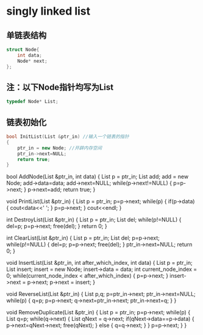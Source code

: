 # singly linked list
## 单链表结构
```cpp
struct Node{
    int data;
    Node* next;
};
```

## 注：以下Node指针均写为List
```cpp
typedef Node* List;
```

##  链表初始化
```cpp
bool InitList(List &ptr_in) //输入一个链表的指针
{
    ptr_in = new Node; //开辟内存空间
    ptr_in->next=NULL;
    return true;
}
```

bool AddNode(List &ptr_in, int data)
{
    List p = ptr_in;
    List add;
    add = new Node;
    add->data=data;
    add->next=NULL;
    while(p->next!=NULL)
    {
        p=p->next;
    }
    p->next=add;
    return true;
}

void PrintList(List &ptr_in)
{
    List p = ptr_in;
    p=p->next;
    while(p)
    {
        if(p->data)
        {
            cout<<p->data<<' ';
        }
        p=p->next;
    }
    cout<<endl;
}

int DestroyList(List &ptr_in)
{
    List p = ptr_in;
    List del;
    while(p!=NULL)
    {
        del=p;
        p=p->next;
        free(del);
    }
    return 0;
}

int ClearList(List &ptr_in)
{
    List p = ptr_in;
    List del;
    p=p->next;
    while(p!=NULL)
    {
        del=p;
        p=p->next;
        free(del);
    }
    ptr_in->next=NULL;
    return 0;
}

void InsertList(List &ptr_in, int after_which_index, int data)
{
    List p = ptr_in;
    List insert;
    insert = new Node;
    insert->data = data;
    int current_node_index = 0;
    while(current_node_index < after_which_index)
    {
        p=p->next;
    }
    insert->next = p->next;
    p->next = insert;
}

void ReverseList(List &ptr_in)
{
    List p,q;
    p=ptr_in->next;
    ptr_in->next=NULL;
    while(p)
    {
        q=p;
        p=p->next;
        q->next=ptr_in->next;
        ptr_in->next=q;
    }
}

void RemoveDuplicate(List &ptr_in)
{
    List p = ptr_in;
    p=p->next;
    while(p)
    {
        List q=p;
        while(q->next)
        {
                List qNext = q->next;
                if(qNext->data==p->data)
                {
                    p->next=qNext->next;
                    free(qNext);
                }
                else
                {
                    q=q->next;
                }
        }
        p=p->next;
    }
}
```
